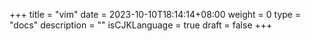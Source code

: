 +++
title = "vim"
date = 2023-10-10T18:14:14+08:00
weight = 0
type = "docs"
description = ""
isCJKLanguage = true
draft = false
+++